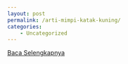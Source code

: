 ```yaml
---
layout: post
permalink: /arti-mimpi-katak-kuning/
categories:
    - Uncategorized
---
```


[Baca Selengkapnya](/03)